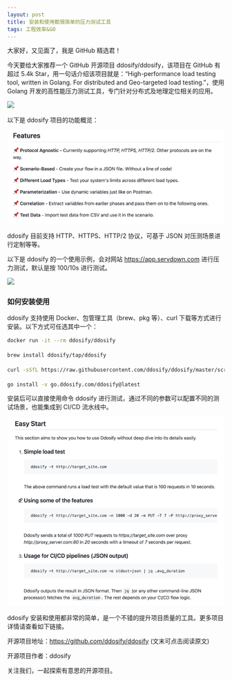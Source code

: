 ```yaml
---
layout: post
title: 安装和使用都很简单的压力测试工具
tags: 工程效率&GO
---
```


大家好，又见面了，我是 GitHub 精选君！

今天要给大家推荐一个 GitHub 开源项目 ddosify/ddosify，该项目在 GitHub 有超过 5.4k Star，用一句话介绍该项目就是：“High-performance load testing tool, written in Golang. For distributed and Geo-targeted load testing.”，使用 Golang 开发的高性能压力测试工具，专门针对分布式及地理定位相关的应用。

![](https://raw.githubusercontent.com/ddosify/ddosify/master/assets/ddosify-logo-wb.svg#gh-light-mode-only)

以下是 ddosify 项目的功能概览：

![image-20230127195420954](https://raw.githubusercontent.com/ZhuPeng/pic/master/images/compress_image-20230127195420954.png)

ddosify 目前支持 HTTP、HTTPS、HTTP/2 协议，可基于 JSON 对压测场景进行定制等等。

以下是 ddosify 的一个使用示例，会对网站 https://app.servdown.com 进行压力测试，默认是按 100/10s 进行测试。


![](https://raw.githubusercontent.com/ddosify/ddosify/master/assets/ddosify-quick-start.gif)

### 如何安装使用

ddosify 支持使用 Docker、包管理工具（brew、pkg 等）、curl 下载等方式进行安装。以下方式可任选其中一个：

```bash
docker run -it --rm ddosify/ddosify

brew install ddosify/tap/ddosify

curl -sSfL https://raw.githubusercontent.com/ddosify/ddosify/master/scripts/install.sh | sh

go install -v go.ddosify.com/ddosify@latest
```

安装后可以直接使用命令 ddosify 进行测试，通过不同的参数可以配置不同的测试场景，也能集成到 CI/CD 流水线中。

![image-20230127200240222](https://raw.githubusercontent.com/ZhuPeng/pic/master/images/compress_image-20230127200240222.png)


ddosify 安装和使用都非常的简单，是一个不错的提升项目质量的工具。更多项目详情请查看如下链接。

开源项目地址：https://github.com/ddosify/ddosify  (文末可点击阅读原文)

开源项目作者：ddosify



关注我们，一起探索有意思的开源项目。
